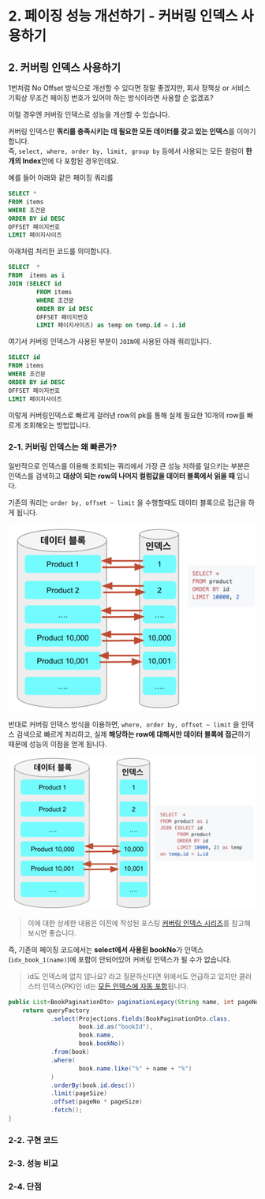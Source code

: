 # 2. 페이징 성능 개선하기 - 커버링 인덱스 사용하기


## 2. 커버링 인덱스 사용하기

1번처럼 No Offset 방식으로 개선할 수 있다면 정말 좋겠지만, 회사 정책상 or 서비스 기획상 무조건 페이징 번호가 있어야 하는 방식이라면 사용할 순 없겠죠?  
  
이럴 경우엔 커버링 인덱스로 성능을 개선할 수 있습니다.  
  
커버링 인덱스란 **쿼리를 충족시키는 데 필요한 모든 데이터를 갖고 있는 인덱스**를 이야기합니다.  
즉, ```select, where, order by, limit, group by``` 등에서 사용되는 모든 컬럼이 **한개의 Index**안에 다 포함된 경우인데요.  
  
예를 들어 아래와 같은 페이징 쿼리를

```sql
SELECT *
FROM items
WHERE 조건문
ORDER BY id DESC
OFFSET 페이지번호
LIMIT 페이지사이즈
```

아래처럼 처리한 코드를 의미합니다.

```sql
SELECT  *
FROM  items as i
JOIN (SELECT id
        FROM items
        WHERE 조건문
        ORDER BY id DESC
        OFFSET 페이지번호
        LIMIT 페이지사이즈) as temp on temp.id = i.id
```

여기서 커버링 인덱스가 사용된 부분이 ```JOIN```에 사용된 아래 쿼리입니다.

```sql
SELECT id
FROM items
WHERE 조건문
ORDER BY id DESC
OFFSET 페이지번호
LIMIT 페이지사이즈
```

이렇게 커버링인덱스로 빠르게 걸러낸 row의 pk를 통해 실제 필요한 10개의 row를 빠르게 조회해오는 방법입니다.  
  

### 2-1. 커버링 인덱스는 왜 빠른가?

일반적으로 인덱스를 이용해 조회되는 쿼리에서 가장 큰 성능 저하를 일으키는 부분은 인덱스를 검색하고 **대상이 되는 row의 나머지 컬럼값을 데이터 블록에서 읽을 때** 입니다.  
  
기존의 쿼리는 ```order by, offset ~ limit``` 을 수행할때도 데이터 블록으로 접근을 하게 됩니다.

![covering_intro](./images/covering_intro.png)

반대로 커버링 인덱스 방식을 이용하면, ```where, order by, offset ~ limit``` 을 인덱스 검색으로 빠르게 처리하고, 실제 **해당하는 row에 대해서만 데이터 블록에 접근**하기 때문에 성능의 이점을 얻게 됩니다.

![covering_intro2](./images/covering_intro2.png)

> 이에 대한 상세한 내용은 이전에 작성된 포스팅 [커버링 인덱스 시리즈](https://jojoldu.tistory.com/476)를 참고해보시면 좋습니다.

즉, 기존의 페이징 코드에서는 **select에서 사용된 bookNo**가 인덱스 (```idx_book_1(name)```)에 포함이 안되어있어 커버링 인덱스가 될 수가 없습니다.

> id도 인덱스에 없지 않나요? 라고 질문하신다면 위에서도 언급하고 있지만 클러스터 인덱스(PK)인 id는 [모든 인덱스에 자동 포함](https://jojoldu.tistory.com/476)됩니다.

```java
public List<BookPaginationDto> paginationLegacy(String name, int pageNo, int pageSize) {
    return queryFactory
            .select(Projections.fields(BookPaginationDto.class,
                    book.id.as("bookId"),
                    book.name,
                    book.bookNo))
            .from(book)
            .where(
                    book.name.like("%" + name + "%")
            )
            .orderBy(book.id.desc())
            .limit(pageSize)
            .offset(pageNo * pageSize)
            .fetch();
}
```
### 2-2. 구현 코드


### 2-3. 성능 비교

### 2-4. 단점